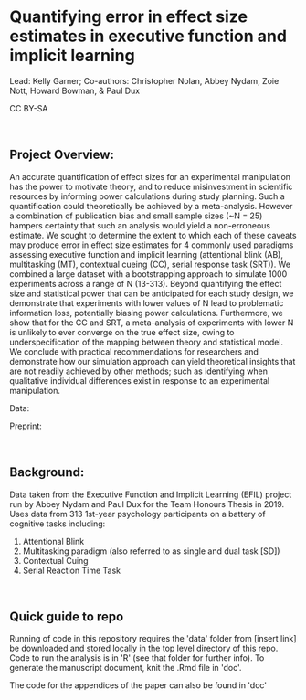 # Quantifying error in effect size estimates in executive function and implicit learning

Lead: Kelly Garner; Co-authors: Christopher Nolan, Abbey Nydam, Zoie Nott, Howard Bowman, & Paul Dux <p>

CC BY-SA

<br>

## Project Overview:

An accurate quantification of effect sizes for an experimental manipulation has the power to motivate theory, and to reduce misinvestment in scientific resources by informing power calculations during study planning. Such a quantification could theoretically be achieved by a meta-analysis. However a combination of publication bias and small sample sizes (~N = 25) hampers certainty that such an analysis would yield a non-erroneous estimate. We sought to determine the extent to which each of these caveats may produce error in effect size estimates for 4 commonly used paradigms assessing executive function and implicit learning (attentional blink (AB), multitasking (MT), contextual cueing (CC), serial response task (SRT)). We combined a large dataset with a bootstrapping approach to simulate 1000 experiments across a range of N (13-313). Beyond quantifying the effect size and statistical power that can be anticipated for each study design, we demonstrate that experiments with lower values of N lead to problematic information loss, potentially biasing power calculations. Furthermore, we show that for the CC and SRT, a meta-analysis of experiments with lower N is unlikely to ever converge on the true effect size, owing to underspecification of the mapping between theory and statistical model. We conclude with practical recommendations for researchers and demonstrate how our simulation approach can yield theoretical insights that are not readily achieved by other methods; such as identifying when qualitative individual differences exist in response to an experimental manipulation.

Data: <p>
Preprint:

<br>

## Background: 

Data taken from the Executive Function and Implicit Learning (EFIL) project run by Abbey Nydam and Paul Dux for the Team Honours Thesis in 2019.
Uses data from 313 1st-year psychology participants on a battery of cognitive tasks including: 

1. Attentional Blink
2. Multitasking paradigm (also referred to as single and dual task [SD])
3. Contextual Cuing
4. Serial Reaction Time Task

<br>

## Quick guide to repo

Running of code in this repository requires the 'data' folder from [insert link] be downloaded and stored locally in the top level directory of this repo. Code to run the analysis is in 'R' (see that folder for further info). To generate the manuscript document, knit the .Rmd file in 'doc'. <p>

The code for the appendices of the paper can also be found in 'doc'


